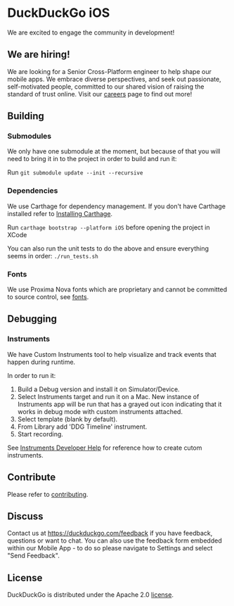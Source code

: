 # DuckDuckGo iOS


We are excited to engage the community in development!


## We are hiring!
We are looking for a Senior Cross-Platform engineer to help shape our mobile apps. We embrace diverse perspectives, and seek out passionate, self-motivated people, committed to our shared vision of raising the standard of trust online. Visit our [careers](https://duckduckgo.com/hiring/#open) page to find out more!

## Building

### Submodules
We only have one submodule at the moment, but because of that you will need to bring it in to the project in order to build and run it:

Run `git submodule update --init --recursive`

### Dependencies
We use Carthage for dependency management. If you don't have Carthage installed refer to [Installing Carthage](https://github.com/Carthage/Carthage#installing-carthage).

Run `carthage bootstrap --platform iOS` before opening the project in XCode

You can also run the unit tests to do the above and ensure everything seems in order: `./run_tests.sh`

### Fonts
We use Proxima Nova fonts which are proprietary and cannot be committed to source control, see [fonts](https://github.com/duckduckgo/iOS/tree/develop/fonts/licensed). 

## Debugging

### Instruments

We have Custom Instruments tool to help visualize and track events that happen during runtime.

In order to run it:
1. Build a Debug version and install it on Simulator/Device.
2. Select Instruments target and run it on a Mac. New instance of Instruments app will be run that has a grayed out icon indicating that it works in debug mode with custom instruments attached.
3. Select template (blank by default).
4. From Library add 'DDG Timeline' instrument.
5. Start recording.

See [Instruments Developer Help](https://help.apple.com/instruments/developer/mac/current/) for reference how to create cutom instruments.

## Contribute

Please refer to [contributing](CONTRIBUTING.md).

## Discuss

Contact us at https://duckduckgo.com/feedback if you have feedback, questions or want to chat. You can also use the feedback form embedded within our Mobile App - to do so please navigate to Settings and select "Send Feedback".

## License
DuckDuckGo is distributed under the Apache 2.0 [license](https://github.com/duckduckgo/ios/blob/master/LICENSE).


